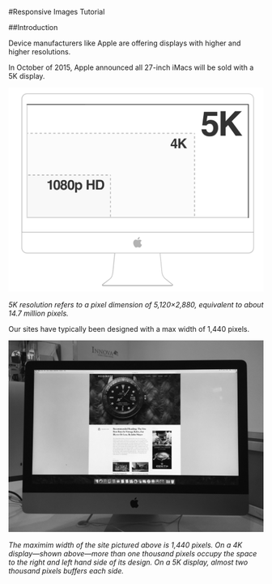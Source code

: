 #Responsive Images Tutorial

##Introduction

Device manufacturers like Apple are offering displays with higher and higher resolutions.

In October of 2015, Apple announced all 27-inch iMacs will be sold with a 5K display.

![alt tag](docs/4K.png)

*5K resolution refers to a pixel dimension of 5,120×2,880, equivalent to about 14.7 million pixels.*

Our sites have typically been designed with a max width of 1,440 pixels.

![alt tag](docs/hodinkee.jpg)

*The maximim width of the site pictured above is 1,440 pixels. On a 4K display—shown above—more than one thousand pixels occupy the space to the right and left hand side of its design. On a 5K display, almost two thousand pixels buffers each side.*

